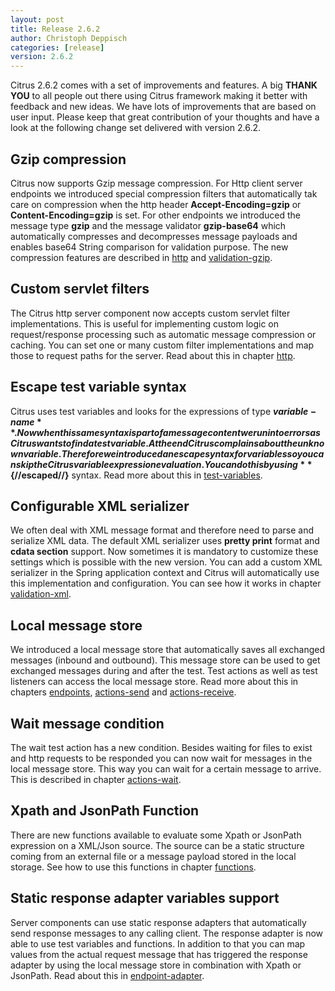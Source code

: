 ```yaml
---
layout: post
title: Release 2.6.2
author: Christoph Deppisch
categories: [release]
version: 2.6.2
---
```


Citrus 2.6.2 comes with a set of improvements and features. A big **THANK YOU** to all people out there using Citrus framework making it better with
feedback and new ideas. We have lots of improvements that are based on user input. Please keep that great contribution of your thoughts and have a look at 
the following change set delivered with version 2.6.2.

## Gzip compression

Citrus now supports Gzip message compression. For Http client server endpoints we introduced special compression filters that automatically tak care on compression
when the http header **Accept-Encoding=gzip** or **Content-Encoding=gzip** is set. For other endpoints we introduced the message type **gzip** and the message validator
**gzip-base64** which automatically compresses and decompresses message payloads and enables base64 String comparison for validation purpose. The new compression features are
described in [http](http) and [validation-gzip](/reference/html/index.html#validation-gzip).

## Custom servlet filters

The Citrus http server component now accepts custom servlet filter implementations. This is useful for implementing custom logic on request/response processing such as
automatic message compression or caching. You can set one or many custom filter implementations and map those to request paths for the server. Read about this in chapter [http](/reference/html/index.html#http).

## Escape test variable syntax

Citrus uses test variables and looks for the expressions of type **${variable-name}**. Now when this same syntax is part of a message content we run into errors as Citrus
wants to find a test variable. At the end Citrus complains about the unknown variable. Therefore we introduced an escape syntax for variables so you can skip the Citrus variable expression evaluation.
You can do this by using **${//escaped//}** syntax. Read more about this in [test-variables](/reference/html/index.html#test-variables).

## Configurable XML serializer

We often deal with XML message format and therefore need to parse and serialize XML data. The default XML serializer uses **pretty print** format and **cdata section** support. Now
sometimes it is mandatory to customize these settings which is possible with the new version. You can add a custom XML serializer in the Spring application context and Citrus will automatically use this
implementation and configuration. You can see how it works in chapter [validation-xml](/reference/html/index.html#validation-xml).

## Local message store

We introduced a local message store that automatically saves all exchanged messages (inbound and outbound). This message store can be used to get exchanged messages during and after the test.
Test actions as well as test listeners can access the local message store. Read more about this in chapters [endpoints](/reference/html/index.html#endpoints), [actions-send](/reference/html/index.html#actions-send) and [actions-receive](/reference/html/index.html#actions-receive).

## Wait message condition

The wait test action has a new condition. Besides waiting for files to exist and http requests to be responded you can now wait for messages in the local message store. This way you 
can wait for a certain message to arrive. This is described in chapter [actions-wait](/reference/html/index.html#actions-wait).

## Xpath and JsonPath Function

There are new functions available to evaluate some Xpath or JsonPath expression on a XML/Json source. The source can be a static structure coming from an external file or a message payload stored in the local 
storage. See how to use this functions in chapter [functions](/reference/html/index.html#functions).

## Static response adapter variables support

Server components can use static response adapters that automatically send response messages to any calling client. The response adapter is now able to use test variables and functions. In addition to that
you can map values from the actual request message that has triggered the response adapter by using the local message store in combination with Xpath or JsonPath. Read about this in [endpoint-adapter](/reference/html/index.html#endpoint-adapter).
